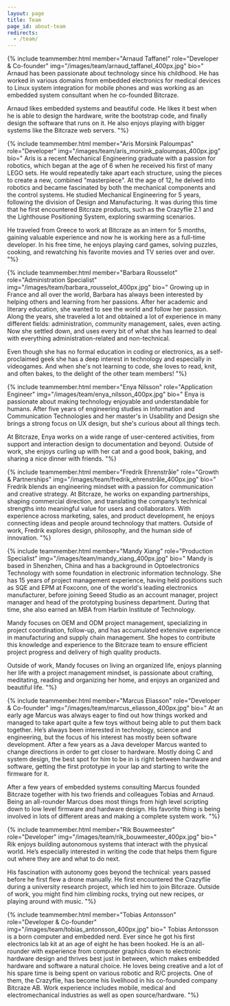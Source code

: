 ```yaml
---
layout: page
title: Team
page_id: about-team
redirects:
  - /team/
---
```



{% include teammember.html member="Arnaud Taffanel" role="Developer & Co-founder" img="/images/team/arnaud_taffanel_400px.jpg" bio="
Arnaud has been passionate about technology since his childhood. He has worked in various domains from embedded electronics for medical devices to Linux system integration for mobile phones and was working as an embedded system consultant when he co-founded Bitcraze.

Arnaud likes embedded systems and beautiful code. He likes it best when he is able to design the hardware, write the bootstrap code, and finally design the software that runs on it. He also enjoys playing with bigger systems like the Bitcraze web servers.
"%}

{% include teammember.html member="Aris Morsink Paloumpas" role="Developer" img="/images/team/aris_morsink_paloumpas_400px.jpg" bio="
Aris is a recent Mechanical Engineering graduate with a passion for robotics, which began at the age of 6 when he received his first of many LEGO sets. He would repeatedly take apart each structure, using the pieces to create a new, combined &quot;masterpiece&quot;. At the age of 12, he delved into robotics and became fascinated by both the mechanical components and the control systems. He studied Mechanical Engineering for 5 years, following the division of Design and Manufacturing. It was during this time that he first encountered Bitcraze products, such as the Crazyflie 2.1 and the Lighthouse Positioning System, exploring swarming scenarios.

He traveled from Greece to work at Bitcraze as an intern for 5 months, gaining valuable experience and now he is working here as a full-time developer. In his free time, he enjoys playing card games, solving puzzles, cooking, and rewatching his favorite movies and TV series over and over.
"%}

{% include teammember.html member="Barbara Rousselot" role="Administration Specialist" img="/images/team/barbara_rousselot_400px.jpg" bio="
Growing up in France and all over the world, Barbara has always been interested by helping others and learning from her passions. After her academic and literary education, she wanted to see the world and follow her passion. Along the years, she traveled a lot and obtained a lot of experience in many different fields: administration, community management, sales, even acting. Now she settled down, and uses every bit of what she has learned to deal with everything administration-related and non-technical.

Even though she has no formal education in coding or electronics, as a self-proclaimed geek she has a deep interest in technology and especially in videogames. And when she's not learning to code, she loves to read, knit, and often bakes, to the delight of the other team members!
"%}

{% include teammember.html member="Enya Nilsson" role="Application Engineer" img="/images/team/enya_nilsson_400px.jpg" bio="
Enya is passionate about making technology enjoyable and understandable for humans. After five years of engineering studies in Information and Communication Technologies and her master's in Usability and Design she brings a strong focus on UX design, but she's curious about all things tech.

At Bitcraze, Enya works on a wide range of user-centered activities, from support and interaction design to documentation and beyond. Outside of work, she enjoys curling up with her cat and a good book, baking, and sharing a nice dinner with friends.
"%}

{% include teammember.html member="Fredrik Ehrenstråle" role="Growth & Partnerships" img="/images/team/fredrik_ehrenstråle_400px.jpg" bio="
Fredrik blends an engineering mindset with a passion for communication and creative strategy. At Bitcraze, he works on expanding partnerships, shaping commercial direction, and translating the company’s technical strengths into meaningful value for users and collaborators. With experience across marketing, sales, and product development, he enjoys connecting ideas and people around technology that matters. Outside of work, Fredrik explores design, philosophy, and the human side of innovation.
"%}

{% include teammember.html member="Mandy Xiang" role="Production Specialist" img="/images/team/mandy_xiang_400px.jpg" bio="
Mandy is based in Shenzhen, China and has a background in Optoelectronics Technology with some foundation in electronic information technology. She has 15 years of project management experience, having held positions such as SQE and EPM at Foxconn, one of the world's leading electronics manufacturer, before joining Seeed Studio as an account manager, project manager and head of the prototyping business department. During that time, she also earned an MBA from Harbin Institute of Technology.

Mandy focuses on OEM and ODM project management, specializing in project coordination, follow-up, and has accumulated extensive experience in manufacturing and supply chain management. She hopes to contribute this knowledge and experience to the Bitcraze team to ensure efficient project progress and delivery of high quality products.

Outside of work, Mandy focuses on living an organized life, enjoys planning her life with a project management mindset, is passionate about crafting, meditating, reading and organizing her home, and enjoys an organized and beautiful life.
"%}

{% include teammember.html member="Marcus Eliasson" role="Developer & Co-founder" img="/images/team/marcus_eliasson_400px.jpg" bio="
At an early age Marcus was always eager to find out how things worked and managed to take apart quite a few toys without being able to put them back together. He’s always been interested in technology, science and engineering, but the focus of his interest has mostly been software development.
After a few years as a Java developer Marcus wanted to change directions in order to get closer to hardware. Mostly doing C and system design, the best spot for him to be in is right between hardware and software, getting the first prototype in your lap and starting to write the firmware for it.

After a few years of embedded systems consulting Marcus founded Bitcraze together with his two friends and colleagues Tobias and Arnaud.
Being an all-rounder Marcus does most things from high level scripting down to low level firmware and hardware design. His favorite thing is being involved in lots of different areas and making a complete system work.
"%}

{% include teammember.html member="Rik Bouwmeester" role="Developer" img="/images/team/rik_bouwmeester_400px.jpg" bio="
Rik enjoys building autonomous systems that interact with the physical world. He’s especially interested in writing the code that helps them figure out where they are and what to do next.

His fascination with autonomy goes beyond the technical: years passed before he first flew a drone manually. He first encountered the Crazyflie during a university research project, which led him to join Bitcraze. Outside of work, you might find him climbing rocks, trying out new recipes, or playing around with music.
"%}

{% include teammember.html member="Tobias Antonsson" role="Developer & Co-founder" img="/images/team/tobias_antonsson_400px.jpg" bio="
Tobias Antonsson is a born computer and embedded nerd. Ever since he got his first electronics lab kit at an age of eight he has been hooked. He is an all-rounder with experience from computer graphics down to electronic hardware design and thrives best just in between, which makes embedded hardware and software a natural choice.
He loves being creative and a lot of his spare time is being spent on various robotic and R/C projects. One of them, the Crazyflie, has become his livelihood in his co-founded company Bitcraze AB. Work experience includes mobile, medical and electromechanical industries as well as open source/hardware.
"%}

